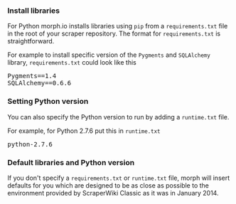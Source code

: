 ### Install libraries

For Python morph.io installs libraries using `pip` from a `requirements.txt` file in the root of
your scraper repository. The format for `requirements.txt` is straightforward.

For example to install specific version of the `Pygments` and `SQLAlchemy` library, `requirements.txt`
could look like this
<pre>
Pygments==1.4
SQLAlchemy==0.6.6
</pre>

### Setting Python version

You can also specify the Python version to run by adding a `runtime.txt` file.

For example, for Python 2.7.6 put this in `runtime.txt`
<pre>
python-2.7.6
</pre>

### Default libraries and Python version

If you don't specify a `requirements.txt` or `runtime.txt` file, morph will insert defaults
for you which are designed to be as close as possible to the environment provided by ScraperWiki
Classic as it was in January 2014.
